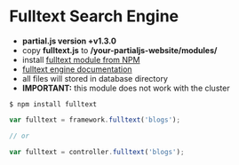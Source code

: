 # Fulltext Search Engine

- __partial.js version +v1.3.0__
- copy **fulltext.js** to __/your-partialjs-website/modules/__
- install [fulltext module from NPM](https://github.com/petersirka/node-fulltext)
- [fulltext engine documentation](https://github.com/petersirka/node-fulltext)
- all files will stored in database directory
- __IMPORTANT:__ this module does not work with the cluster

```
$ npm install fulltext
```

```js
var fulltext = framework.fulltext('blogs');

// or

var fulltext = controller.fulltext('blogs');
```